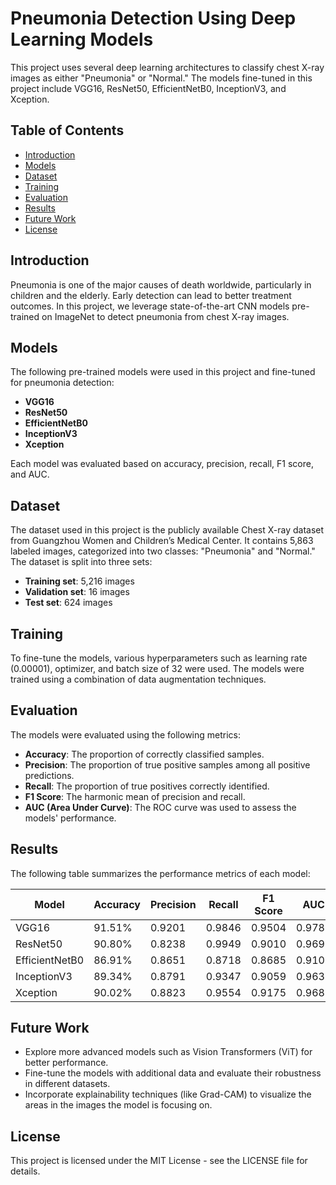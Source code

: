 # Pneumonia Detection Using Deep Learning Models

This project uses several deep learning architectures to classify chest X-ray images as either "Pneumonia" or "Normal." The models fine-tuned in this project include VGG16, ResNet50, EfficientNetB0, InceptionV3, and Xception.

## Table of Contents
- [Introduction](#introduction)
- [Models](#models)
- [Dataset](#dataset)
- [Training](#training)
- [Evaluation](#evaluation)
- [Results](#results)
- [Future Work](#future-work)
- [License](#license)

## Introduction
Pneumonia is one of the major causes of death worldwide, particularly in children and the elderly. Early detection can lead to better treatment outcomes. In this project, we leverage state-of-the-art CNN models pre-trained on ImageNet to detect pneumonia from chest X-ray images.

## Models
The following pre-trained models were used in this project and fine-tuned for pneumonia detection:
- **VGG16**
- **ResNet50**
- **EfficientNetB0**
- **InceptionV3**
- **Xception**

Each model was evaluated based on accuracy, precision, recall, F1 score, and AUC.

## Dataset
The dataset used in this project is the publicly available Chest X-ray dataset from Guangzhou Women and Children’s Medical Center. It contains 5,863 labeled images, categorized into two classes: "Pneumonia" and "Normal." The dataset is split into three sets:
- **Training set**: 5,216 images
- **Validation set**: 16 images
- **Test set**: 624 images

## Training
To fine-tune the models, various hyperparameters such as learning rate (0.00001), optimizer, and batch size of 32 were used. The models were trained using a combination of data augmentation techniques.

## Evaluation
The models were evaluated using the following metrics:
- **Accuracy**: The proportion of correctly classified samples.
- **Precision**: The proportion of true positive samples among all positive predictions.
- **Recall**: The proportion of true positives correctly identified.
- **F1 Score**: The harmonic mean of precision and recall.
- **AUC (Area Under Curve)**: The ROC curve was used to assess the models' performance.

## Results
The following table summarizes the performance metrics of each model:

| Model           | Accuracy | Precision | Recall  | F1 Score | AUC    |
|-----------------|----------|-----------|---------|----------|--------|
| VGG16           | 91.51%   | 0.9201    | 0.9846  | 0.9504   | 0.9788 |
| ResNet50        | 90.80%   | 0.8238    | 0.9949  | 0.9010   | 0.9697 |
| EfficientNetB0  | 86.91%   | 0.8651    | 0.8718  | 0.8685   | 0.9102 |
| InceptionV3     | 89.34%   | 0.8791    | 0.9347  | 0.9059   | 0.9635 |
| Xception        | 90.02%   | 0.8823    | 0.9554  | 0.9175   | 0.9685 |

## Future Work
- Explore more advanced models such as Vision Transformers (ViT) for better performance.
- Fine-tune the models with additional data and evaluate their robustness in different datasets.
- Incorporate explainability techniques (like Grad-CAM) to visualize the areas in the images the model is focusing on.

## License
This project is licensed under the MIT License - see the LICENSE file for details.

